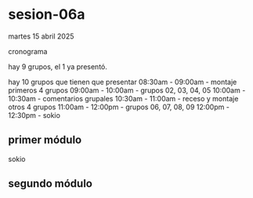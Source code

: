 # sesion-06a

martes 15 abril 2025

cronograma

hay 9 grupos, el 1 ya presentó.

hay 10 grupos que tienen que presentar
08:30am - 09:00am - montaje primeros 4 grupos
09:00am - 10:00am - grupos 02, 03, 04, 05
10:00am - 10:30am - comentarios grupales
10:30am - 11:00am - receso y montaje otros 4 grupos
11:00am - 12:00pm - grupos 06, 07, 08, 09
12:00pm - 12:30pm - sokio

## primer módulo

sokio

## segundo módulo
